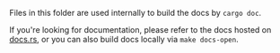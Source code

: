 Files in this folder are used internally to build the docs by `cargo doc`.

If you're looking for documentation, please refer to the docs hosted
on [docs.rs](https://docs.rs/cggmp21), or you can also build docs locally
via `make docs-open`.
